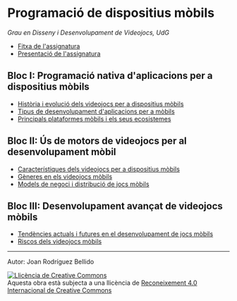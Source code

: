Programació de dispositius mòbils
=================================

*Grau en Disseny i Desenvolupament de Videojocs, UdG*

- [Fitxa de l'assignatura](https://www.udg.edu/ca/estudia/Oferta-formativa/Oferta-dassignatures/Detall-assignatura?codia=3105G13024)
- [Presentació de l'assignatura](./intro.pdf)

## Bloc I: Programació nativa d'aplicacions per a dispositius mòbils

- [Història i evolució dels videojocs per a dispositius mòbils](./historia.pdf)
- [Tipus de desenvolupament d'aplicacions per a mòbils](./desenvolupament.pdf)
- [Principals plataformes mòbils i els seus ecosistemes](./plataformes.pdf)


## Bloc II: Ús de motors de videojocs per al desenvolupament mòbil
- [Característiques dels videojocs per a dispositius mòbils](./caracteristiques.pdf)
- [Gèneres en els videojocs mòbils](./generes.pdf)
- [Models de negoci i distribució de jocs mòbils](./models-negoci.pdf)

## Bloc III: Desenvolupament avançat de videojocs mòbils
- [Tendències actuals i futures en el desenvolupament de jocs mòbils](./tendencies.pdf)
- [Riscos dels videojocs mòbils](./riscos.pdf)

---

Autor: Joan Rodríguez Bellido

<a rel="license" href="http://creativecommons.org/licenses/by/4.0/"><img alt="Llicència de Creative Commons" style="border-width:0" src="https://i.creativecommons.org/l/by/4.0/88x31.png" /></a><br />Aquesta obra està subjecta a una llicència de <a rel="license" href="http://creativecommons.org/licenses/by/4.0/">Reconeixement 4.0 Internacional de Creative Commons</a>

